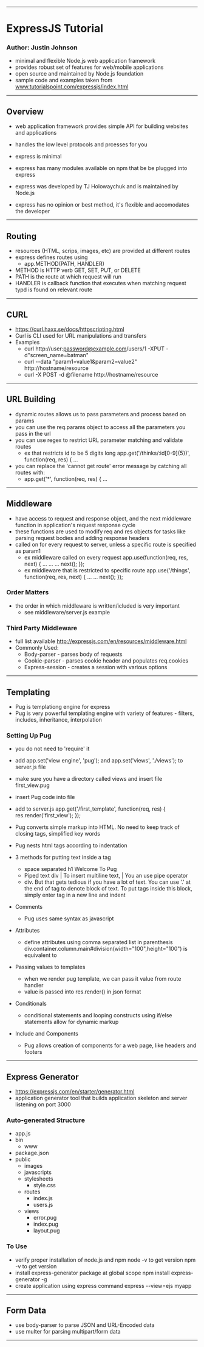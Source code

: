 --------------------------------------------------------------------------------------------

# ExpressJS Tutorial
### Author: Justin Johnson
- minimal and flexible Node.js web application framework
- provides robust set of features for web/mobile applications
- open source and maintained by Node.js foundation
- sample code and examples taken from www.tutorialspoint.com/expressjs/index.html

---------------------------------------------------------------------------------------------

## Overview
- web application framework provides simple API for building websites and applications
- handles the low level protocols and prcesses for you

- express is minimal
- express has many modules available on npm that be be plugged into express
- express was developed by TJ Holowaychuk and is maintained by Node.js

- express has no opinion or best method, it's flexible and accomodates the developer

----------------------------------------------------------------------------------------------

## Routing
- resources (HTML, scrips, images, etc) are provided at different routes
- express defines routes using 
	- app.METHOD(PATH, HANDLER)
- METHOD is HTTP verb GET, SET, PUT, or DELETE
- PATH is the route at which request will run
- HANDLER is callback function that executes when matching request typd is found on relevant route

----------------------------------------------------------------------------------------------------

## CURL
- https://curl.haxx.se/docs/httpscripting.html
- Curl is CLI used for URL manipulations and transfers
- Examples
	- curl http://user:password@example.com/users/1 -XPUT -d"screen_name=batman"
	- curl --data "param1=value1&param2=value2" http://hostname/resource
	- curl -X POST -d @filename http://hostname/resource

------------------------------------------------------------------------------------------------------

## URL Building
- dynamic routes allows us to pass parameters and process based on params
- you can use the req.params object to access all the parameters you pass in the url
- you can use regex to restrict URL parameter matching and validate routes
	- ex that restricts id to be 5 digits long
	  app.get('/thinks/:id[0-9]{5})', function(req, res) { ...
- you can replace the 'cannot get route' error message by catching all routes with:
	- app.get('*', function(req, res) { ...

-------------------------------------------------------------------------------------------------------
## Middleware
- have access to request and response object, and the next middleware function in application's request response cycle
- these functions are used to modify req and res objects for tasks like parsing request bodies and adding response headers
- called on for every request to server, unless a specific route is specified as param1
	- ex middleware called on every request
	   app.use(function(req, res, next) { ...
		...
		...
		next();
	  });
	- ex middleware that is restricted to specific route
	  app.use('/things', function(req, res, next) {
		...
		...
		next();
	  });

### Order Matters
- the order in which middleware is written/icluded is very important
	- see middleware/server.js example

### Third Party Middleware
- full list available http://expressjs.com/en/resources/middleware.html
- Commonly Used:
	- Body-parser - parses body of requests 
	- Cookie-parser - parses cookie header and populates req.cookies
	- Express-session - creates a session with various options

-------------------------------------------------------------------------------------------------------------

## Templating
- Pug is templationg engine for express
- Pug is very powerful templating engine with variety of features - filters, includes, inheritance, interpolation

### Setting Up Pug
- you do not need to 'require' it
- add app.set('view engine', 'pug'); and app.set('views', './views'); to server.js file
- make sure you have a directory called views and insert file first_view.pug
- insert Pug code into file
- add to server.js
	app.get('/first_template', function(req, res) {
		res.render('first_view');
	});
- Pug converts simple markup into HTML. No need to keep track of closing tags, simplified key words

- Pug nests html tags according to indentation
- 3 methods for putting text inside a tag
	- space separated
	  h1 Welcome To Pug
	- Piped text
	  div
		| To insert multiline text,
		| You an use pipe operator
	- div.
	  But that gets tedious if you have a lot of text.
	  You can use '.' at the end of tag to denote block of text.
	  To put tags inside this block, simply enter tag in a new line and indent
- Comments
	- Pug uses same syntax as javascript
- Attributes
	- define attributes using comma separated list in parenthesis
	  div.container.column.main#division(width="100",height="100")
          is equivalent to
	  <div class="container column main" id="division" width="100" height="100"></div>
- Passing values to templates
	- when we render pug template, we can pass it value from route handler
	- value is passed into res.render() in json format
- Conditionals
	- conditional statements and looping constructs using if/else statements allow for dynamic markup
- Include and Components
	- Pug allows creation of components for a web page, like headers and footers


----------------------------------------------------------------------------------------------------

## Express Generator
- https://expressjs.com/en/starter/generator.html
- application generator tool that builds application skeleton and server listening on port 3000

### Auto-generated Structure
- app.js
- bin
	- www
- package.json
- public
	- images
	- javascripts
	- stylesheets
		- style.css
	- routes
		- index.js
		- users.js
	- views
		- error.pug
		- index.pug
		- layout.pug

### To Use
- verify proper installation of node.js and npm
	node -v to get version
	npm -v to get version
- install express-generator package at global scope
	npm install express-generator -g
- create application using express command
	express --view=ejs myapp

------------------------------------------------------------------------------------

## Form Data
- use body-parser to parse JSON and URL-Encoded data
- use multer for parsing multipart/form data

-------------------------------------------------------------------------------------


